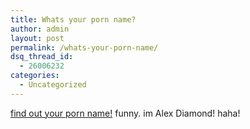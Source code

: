 ```yaml
---
title: Whats your porn name?
author: admin
layout: post
permalink: /whats-your-porn-name/
dsq_thread_id:
  - 26006232
categories:
  - Uncategorized
---
```

[find out your porn name!][1] funny. im Alex Diamond! haha!

 [1]: http://www.mypornname.com/